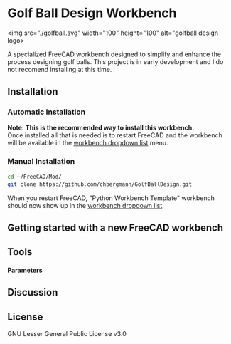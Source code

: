 # Golf Ball Design Workbench 

<img src="./golfball.svg" width="100" height="100" alt="golfball design logo>
 
    
A specialized FreeCAD workbench designed to simplify and enhance the process designing golf balls. This project is in early development and I do not recomend installing at this time.

## Installation

### Automatic Installation
**Note: This is the recommended way to install this workbench.**  
Once installed all that is needed is to restart FreeCAD and the workbench will be available in the [workbench dropdown list](https://freecadweb.org/wiki/Std_Workbench) menu.

### Manual Installation

```bash
cd ~/FreeCAD/Mod/ 
git clone https://github.com/chbergmann/GolfBallDesign.git
```
When you restart FreeCAD, "Python Workbench Template" workbench should now show up in the [workbench dropdown list](https://freecadweb.org/wiki/Std_Workbench).
  
## Getting started with a new FreeCAD workbench


## Tools


#### Parameters


## Discussion


## License
GNU Lesser General Public License v3.0
